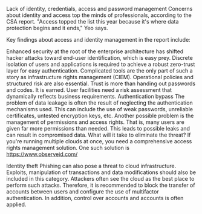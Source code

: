 Lack of identity, credentials, access and password management
Concerns about identity and access top the minds of professionals, according to the CSA report. "Access topped the list this year because it's where data protection begins and it ends," Yeo says.

Key findings about access and identity management in the report include:

Enhanced security at the root of the enterprise architecture has shifted hacker attacks toward end-user identification, which is easy prey.
Discrete isolation of users and applications is required to achieve a robust zero-trust layer for easy authentication.
Complicated tools are the only part of such a story as infrastructure rights management (CIEM). Operational policies and structured risk are also essential.
Trust is more than handing out passwords and codes. It is earned. User facilities need a risk assessment that dynamically reflects business requirements.
Authentication bypass
The problem of data leakage is often the result of neglecting the authentication mechanisms used. This can include the use of weak passwords, unreliable certificates, untested encryption keys, etc. Another possible problem is the management of permissions and access rights. That is, many users are given far more permissions than needed. This leads to possible leaks and can result in compromised data. What will it take to eliminate the threat? If you're running multiple clouds at once, you need a comprehensive access rights management solution. One such solution is <a href="https://www.observeid.com/">https://www.observeid.com/</a>

Identity theft
Phishing can also pose a threat to cloud infrastructure. Exploits, manipulation of transactions and data modifications should also be included in this category. Attackers often see the cloud as the best place to perform such attacks. Therefore, it is recommended to block the transfer of accounts between users and configure the use of multifactor authentication. In addition, control over accounts and accounts is often applied.
